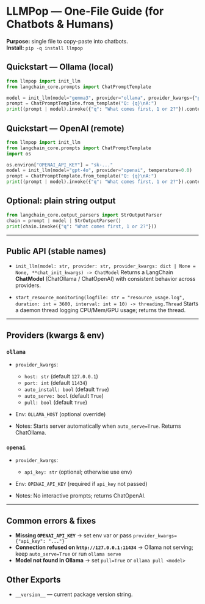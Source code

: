 # LLMPop — One-File Guide (for Chatbots & Humans)

**Purpose:** single file to copy-paste into chatbots.  
**Install:** `pip -q install llmpop`

## Quickstart — Ollama (local)
```python
from llmpop import init_llm
from langchain_core.prompts import ChatPromptTemplate

model = init_llm(model="gemma3", provider="ollama", provider_kwargs={"pull": True}, temperature=0.0, verbose=False)
prompt = ChatPromptTemplate.from_template("Q: {q}\nA:")
print((prompt | model).invoke({"q": "What comes first, 1 or 2?"}).content)
```

## Quickstart — OpenAI (remote)

```python
from llmpop import init_llm
from langchain_core.prompts import ChatPromptTemplate
import os

os.environ["OPENAI_API_KEY"] = "sk-..."
model = init_llm(model="gpt-4o", provider="openai", temperature=0.0)
prompt = ChatPromptTemplate.from_template("Q: {q}\nA:")
print((prompt | model).invoke({"q": "What comes first, 1 or 2?"}).content)
```

## Optional: plain string output

```python
from langchain_core.output_parsers import StrOutputParser
chain = prompt | model | StrOutputParser()
print(chain.invoke({"q": "What comes first, 1 or 2?"}))
```

---

## Public API (stable names)

* `init_llm(model: str, provider: str, provider_kwargs: dict | None = None, **chat_init_kwargs) -> ChatModel`
  Returns a LangChain **ChatModel** (ChatOllama / ChatOpenAI) with consistent behavior across providers.

* `start_resource_monitoring(logfile: str = "resource_usage.log", duration: int = 3600, interval: int = 10) -> threading.Thread`
  Starts a daemon thread logging CPU/Mem/GPU usage; returns the thread.

---

## Providers (kwargs & env)

### `ollama`

* `provider_kwargs`:

  * `host: str` (default `127.0.0.1`)
  * `port: int` (default `11434`)
  * `auto_install: bool` (default `True`)
  * `auto_serve: bool` (default `True`)
  * `pull: bool` (default `True`)
* Env: `OLLAMA_HOST` (optional override)
* Notes: Starts server automatically when `auto_serve=True`. Returns ChatOllama.

### `openai`

* `provider_kwargs`:

  * `api_key: str` (optional; otherwise use env)
* Env: `OPENAI_API_KEY` (required if `api_key` not passed)
* Notes: No interactive prompts; returns ChatOpenAI.

---

## Common errors & fixes

* **Missing `OPENAI_API_KEY`** → set env var or pass `provider_kwargs={"api_key": "..."}`
* **Connection refused on `http://127.0.0.1:11434`** → Ollama not serving; keep `auto_serve=True` or run `ollama serve`
* **Model not found in Ollama** → set `pull=True` or `ollama pull <model>`  

## Other Exports
- `__version__` — current package version string.